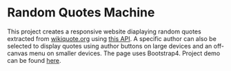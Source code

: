 # Random Quotes Machine
This project creates a responsive website diaplaying random quotes extracted from [wikiquote.org](https://www.wikiquote.org/) using [this API](https://github.com/natetyler/wikiquotes-api). A specific author can also be selected to display quotes using author buttons on large devices and an off-canvas menu on smaller devices. The page uses Bootstrap4. Project demo can be found [here](http://htmlpreview.github.io/?https://github.com/ssaleem/Random-Quotes/blob/master/index.html).